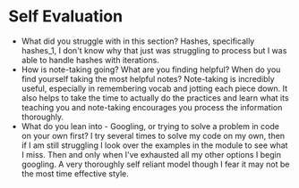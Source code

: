 # Self Evaluation

- What did you struggle with in this section?
Hashes, specifically hashes_1, I don't know why that just was struggling to process but I was able to handle hashes with iterations.
- How is note-taking going? What are you finding helpful? When do you find yourself taking the most helpful notes?
Note-taking is incredibly useful, especially in remembering vocab and jotting each piece down. It also helps to take the time to actually do the practices and learn what its teaching you and note-taking encourages you process the information thoroughly.
- What do you lean into - Googling, or trying to solve a problem in code on your own first?
I try several times to solve my code on my own, then if I am still struggling I look over the examples in the module to see what I miss. Then and only when I've exhausted all my other options I begin googling. A very thoroughly self reliant model though I fear it may not be the most time effective style.
